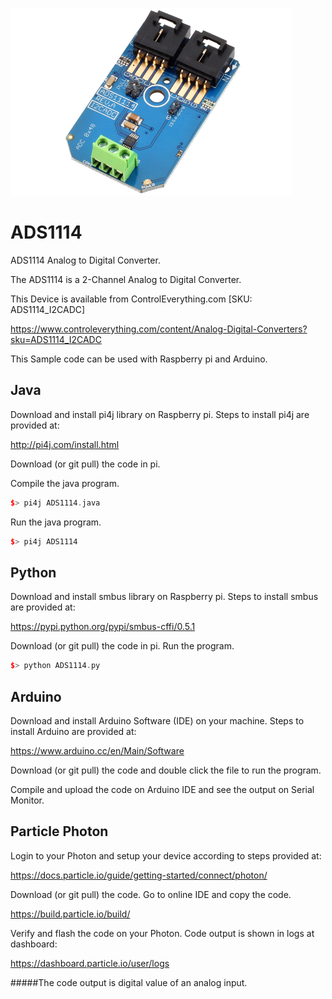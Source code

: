 [![ADS1114](ADS1114_I2CADC.png)](https://www.controleverything.com/content/Analog-Digital-Converters?sku=ADS1114_I2CADC)
# ADS1114
ADS1114 Analog to Digital Converter.

The ADS1114 is a 2-Channel Analog to Digital Converter.

This Device is available from ControlEverything.com [SKU: ADS1114_I2CADC]

https://www.controleverything.com/content/Analog-Digital-Converters?sku=ADS1114_I2CADC

This Sample code can be used with Raspberry pi and Arduino.

## Java
Download and install pi4j library on Raspberry pi. Steps to install pi4j are provided at:

http://pi4j.com/install.html

Download (or git pull) the code in pi.

Compile the java program.
```cpp
$> pi4j ADS1114.java
```

Run the java program.
```cpp
$> pi4j ADS1114
```

## Python
Download and install smbus library on Raspberry pi. Steps to install smbus are provided at:

https://pypi.python.org/pypi/smbus-cffi/0.5.1

Download (or git pull) the code in pi. Run the program.

```cpp
$> python ADS1114.py
```

## Arduino
Download and install Arduino Software (IDE) on your machine. Steps to install Arduino are provided at:

https://www.arduino.cc/en/Main/Software

Download (or git pull) the code and double click the file to run the program.

Compile and upload the code on Arduino IDE and see the output on Serial Monitor.

## Particle Photon
Login to your Photon and setup your device according to steps provided at:
 
https://docs.particle.io/guide/getting-started/connect/photon/
 
Download (or git pull) the code. Go to online IDE and copy the code.
 
https://build.particle.io/build/
 
Verify and flash the code on your Photon. Code output is shown in logs at dashboard:
 
https://dashboard.particle.io/user/logs

#####The code output is digital value of an analog input.
